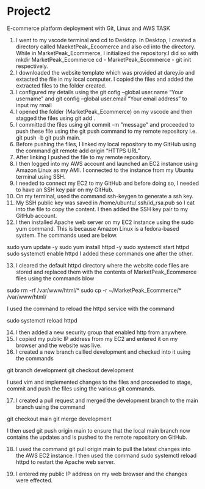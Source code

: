 # Project2
E-commerce platform deployment with Git, Linux and AWS
TASK 
1. I went to my vscode terminal and cd to Desktop. In Desktop, I created a directory called MaeketPeak_Ecoomerce and also cd into the directory. While in MarketPeak_Ecommerce, I initialized the repository.I did so with mkdir MarketPeak_Ecommerce cd - MarketPeak_Ecommerce - git init respectively.
2. I downloaded the website template which was provided at darey.io and extacted the file in my local computer. I copied the files and added the extracted files to the folder created.
3. I configured my details using the git cofig –global user.name “Your username” and git config –global user.email “Your email address” to input my rmail
4. I opened the folder (MarketPeak_Ecommerce) on my vscode and then stagged the files using git add .
5. I committed the files using git commit -m "message" and proceeded to push these file using the git push command to my remote repository i.e. git push -b git push main.
6. Before pushing the files, I linked my local repository to my GitHub using the command git remote add origin “HTTPS URL”
7. After linking I pushed the file to my remote repository.
8. I then logged into my AWS account and launched an EC2 instance using Amazon Linux as my AMI.
I connected to the instance from my Ubuntu terminal using SSH.
9. I needed to connect my EC2 to my GitHub and before doing so, I needed to have an SSH key pair on my GitHub.
10. On my terminal, used the command ssh-keygen to generate a ssh key.
11. My SSH public key was saved in /home/ubuntu/.ssh/id_rsa.pub so I cat into the file to copy the content. I then added the SSH key pair to my GitHub account.
12. I then installed Apache web server on my EC2 instance using the sudo yum command. This is because Amazon Linux is a fedora-based system. The commands used are below.

sudo yum update -y
sudo yum install httpd -y
sudo systemctl start httpd
sudo systemctl enable httpd
I added these commands one after the other.

13. I cleared the default httpd directory where the website code files are stored and replaced them with the contents of MarketPeak_Ecommerce files using the commands blow 

sudo rm -rf /var/www/html/*
sudo cp -r ~/MarketPeak_Ecommerce/* /var/www/html/

I used the command to reload the httpd service with the command

sudo systemctl reload httpd

14. I then added a new security group that enabled http from anywhere.
15. I copied my public IP address from my EC2 and entered it on my browser and the website was live. 
16. I created a new branch callled development and checked into it using the commands

git branch development
git checkout development

I used vim and implemented changes to the files and proceeded to stage, commit and push the files using the various git commands.

17. I created a pull request and merged the development branch to the main branch using the command

git checkout main
git merge development

I then used git push origin main to ensure that the local main branch now contains the updates and is pushed to the remote repository on GitHub.

18. I used the command git pull origin main to pull the latest changes into the AWS EC2 instance. I then used the command sudo systemctl reload httpd to restart the Apache web server.

19. I entered my public IP address on my web browser and the changes were effected.
